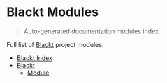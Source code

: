 # Blackt Modules

> Auto-generated documentation modules index.

Full list of [Blackt](README.md#blackt-index) project modules.

- [Blackt Index](README.md#blackt-index)
- [Blackt](blackt/index.md#blackt)
    - [Module](blackt/module.md#module)
